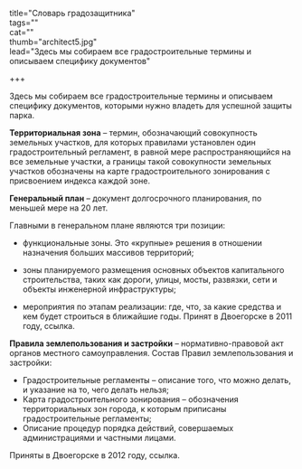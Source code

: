title="Cловарь градозащитника"  
tags=""  
cat=""  
thumb="architect5.jpg"  
lead="Здесь мы собираем все градостроительные термины и описываем специфику документов"

+++  

Здесь мы собираем все градостроительные термины и описываем специфику документов, которыми нужно владеть для успешной защиты парка.

**Территориальная зона** – термин, обозначающий совокупность земельных участков, для которых правилами установлен один градостроительный регламент, в равной мере распространяющийся на все земельные участки, а границы такой совокупности земельных участков обозначены на карте градостроительного зонирования с присвоением индекса каждой зоне.

**Генеральный план** – документ долгосрочного планирования, по меньшей мере на 20 лет.

Главными в генеральном плане являются три позиции:

* функциональные зоны. Это «крупные» решения в отношении назначения больших массивов территорий;

* зоны планируемого размещения основных объектов капитального строительства, таких как дороги, улицы, мосты, развязки, сети и объекты инженерной инфраструктуры;

* мероприятия по этапам реализации: где, что, за какие средства и кем будет строиться в ближайшие годы. 
Принят в Двоегорске в 2011 году, ссылка.

**Правила землепользования и застройки** – нормативно-правовой акт органов местного самоуправления. 
Состав Правил землепользования и застройки: 

* Градостроительные регламенты – описание того, что можно делать, и указание на то, чего делать нельзя; 
* Карта градостроительного зонирования – обозначения территориальных зон города, к которым приписаны градостроительные регламенты; 
* Описание процедур порядка действий, совершаемых администрациями и частными лицами. 

Приняты в Двоегорске в 2012 году, ссылка.
